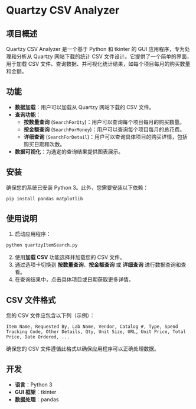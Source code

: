 
# Quartzy CSV Analyzer

## 项目概述

Quartzy CSV Analyzer 是一个基于 Python 和 tkinter 的 GUI 应用程序，专为处理和分析从 Quartzy 网站下载的统计 CSV 文件设计。它提供了一个简单的界面，用于加载 CSV 文件、查询数据、并可视化统计结果，如每个项目每月的购买数量和金额。

## 功能

- **数据加载**：用户可以加载从 Quartzy 网站下载的 CSV 文件。
- **查询功能**：
  - **按数量查询** (`SearchForQty`)：用户可以查询每个项目每月的购买数量。
  - **按金额查询** (`SearchForMoney`)：用户可以查询每个项目每月的总花费。
  - **详细查询** (`SearchForDetail`)：用户可以查询具体项目的购买详情，包括购买日期和次数。
- **数据可视化**：为选定的查询结果提供图表展示。

## 安装

确保您的系统已安装 Python 3。此外，您需要安装以下依赖：

```bash
pip install pandas matplotlib
```

## 使用说明

1. 启动应用程序：

```bash
python quartzyItemSearch.py
```

2. 使用**加载 CSV** 功能选择并加载您的 CSV 文件。
3. 通过选项卡切换到 **按数量查询**、**按金额查询** 或 **详细查询** 进行数据查询和查看。
4. 在查询结果中，点击具体项目或日期获取更多详情。

## CSV 文件格式

您的 CSV 文件应包含以下列（示例）：

```
Item Name, Requested By, Lab Name, Vendor, Catalog #, Type, Spend Tracking Code, Other Details, Qty, Unit Size, URL, Unit Price, Total Price, Date Ordered, ...
```

确保您的 CSV 文件遵循此格式以确保应用程序可以正确处理数据。

## 开发

- **语言**：Python 3
- **GUI 框架**：tkinter
- **数据处理**：pandas

